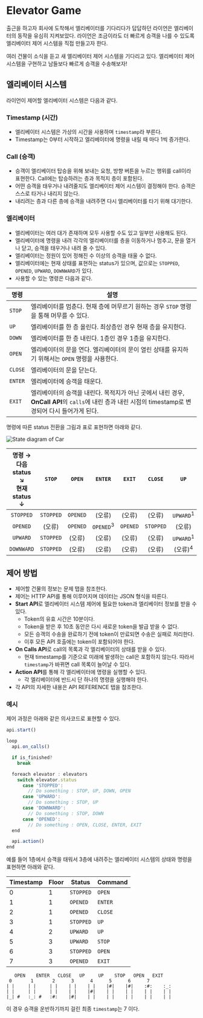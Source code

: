 # Elevator Game

출근을 하고자 회사에 도착해서 엘리베이터를 기다리다가 답답하던 라이언은 엘리베이터의 동작을 유심히 지켜보았다.
라이언은 조금이라도 더 빠르게 승객을 나를 수 있도록 엘리베이터 제어 시스템을 직접 만들고자 한다.

여러 건물이 소식을 듣고 새 엘리베이터 제어 시스템을 기다리고 있다.
엘리베이터 제어 시스템을 구현하고 남들보다 빠르게 승객을 수송해보자!

## 엘리베이터 시스템

라이언이 제어할 엘리베이터 시스템은 다음과 같다.

### Timestamp (시간)

- 엘리베이터 시스템은 가상의 시간을 사용하며 `timestamp`라 부른다.
- Timestamp는 0부터 시작하고 엘리베이터에 명령을 내릴 때 마다 1씩 증가한다.

### Call (승객)

- 승객이 엘리베이터 탑승을 위해 보내는 요청, 방향 버튼을 누르는 행위를 call이라 표현한다.
  Call에는 탑승하려는 층과 목적지 층이 포함된다.
- 어떤 승객을 태우거나 내려줄지도 엘리베이터 제어 시스템이 결정해야 한다. 승객은 스스로 타거나 내리지 않는다.
- 내리려는 층과 다른 층에 승객을 내려주면 다시 엘리베이터를 타기 위해 대기한다.

### 엘리베이터

- 엘리베이터는 여러 대가 존재하며 모두 사용할 수도 있고 일부만 사용해도 된다.
- 엘리베이터에 명령을 내려 각각의 엘리베이터를 층을 이동하거나 멈추고, 문을 열거나 닫고, 승객을 태우거나 내려 줄 수 있다.
- 엘리베이터는 정원이 있어 정해진 수 이상의 승객을 태울 수 없다.
- 엘리베이터에는 현재 상태를 표현하는 status가 있으며, 값으로는 `STOPPED`, `OPENED`, `UPWARD`, `DOWNWARD`가 있다.
- 사용할 수 있는 명령은 다음과 같다.

| 명령 | 설명 |
| ---- | ---- |
| `STOP` | 엘리베이터를 멈춘다. 현재 층에 머무르기 원하는 경우 `STOP` 명령을 통해 머무를 수 있다. |
| `UP` | 엘리베이터를 한 층 올린다. 최상층인 경우 현재 층을 유지한다. |
| `DOWN` | 엘리베이터를 한 층 내린다. 1층인 경우 1층을 유지한다. |
| `OPEN` | 엘리베이터의 문을 연다. 엘리베이터의 문이 열린 상태를 유지하기 위해서는 `OPEN` 명령을 사용한다. |
| `CLOSE` | 엘리베이터의 문을 닫는다. |
| `ENTER` | 엘리베이터에 승객을 태운다. |
| `EXIT` | 엘리베이터의 승객을 내린다. 목적지가 아닌 곳에서 내린 경우, **OnCall API**의 `calls`에 내린 층과 내린 시점의 timestamp로 변경되어 다시 들어가게 된다. |

명령에 따른 status 전환을 그림과 표로 표현하면 아래와 같다.

![State diagram of Car](https://t1.kakaocdn.net/welcome/2019/round2/diagram.jpeg "State diagram of Elevator")

| 명령 → <br> 다음 status ↘︎ <br> 현재 status ↓ | `STOP` | `OPEN` | `ENTER` | `EXIT` | `CLOSE` | `UP` | `DOWN` |
| :--: | :--: | :--: | :--: | :--: | :--: | :--: | :--: |
| `STOPPED` | `STOPPED` | `OPENED` | (오류) | (오류) | (오류) | `UPWARD`<sup>1</sup> | `DOWNWARD`<sup>2</sup> |
| `OPENED` | (오류) | `OPENED` | `OPENED`<sup>3</sup> | `OPENED` | `STOPPED` | (오류) | (오류) |
| `UPWARD` | `STOPPED` | (오류) | (오류) | (오류) | (오류) | `UPWARD`<sup>1</sup> | (오류)<sup>4</sup> |
| `DOWNWARD` | `STOPPED` | (오류) | (오류) | (오류) | (오류) | (오류)<sup>4</sup> | `DOWNWARD`<sup>2</sup> |
## 제어 방법

- 제어할 건물의 정보는 문제 탭을 참조한다.
- 제어는 HTTP API를 통해 이루어지며 데이터는 JSON 형식을 따른다.
- **Start API**로 엘리베이터 시스템 제어에 필요한 token과 엘리베이터 정보를 받을 수 있다.
  - Token의 유효 시간은 10분이다.
  - Token을 받은 후 10초 동안은 다시 새로운 token을 발급 받을 수 없다.
  - 모든 승객의 수송을 완료하기 전에 token이 만료되면 수송은 실패로 처리한다.
  - 이후 모든 API 호출에는 token이 포함되어야 한다.
- **On Calls API**로 call의 목록과 각 엘리베이터의 상태를 받을 수 있다.
  - 현재 timestamp를 기준으로 미래에 발생하는 call은 포함하지 않는다. 따라서 `timestamp`가 바뀌면 call 목록이 늘어날 수 있다.
- **Action API**를 통해 각 엘리베이터에 명령을 실행할 수 있다.
  - 각 엘리베이터에 반드시 단 하나의 명령을 실행해야 한다.
- 각 API의 자세한 내용은 API REFERENCE 탭을 참조한다.

### 예시

제어 과정은 아래와 같은 의사코드로 표현할 수 있다.

```js
api.start()

loop
  api.on_calls()

  if is_finished?
    break

  foreach elevator : elevators
    switch elevator.status
      case 'STOPPED':
        // Do something : STOP, UP, DOWN, OPEN
      case 'UPWARD':
        // Do something : STOP, UP
      case 'DOWNWARD':
        // Do something : STOP, DOWN
      case 'OPENED':
        // Do something : OPEN, CLOSE, ENTER, EXIT
  end

  api.action()
end
```

예를 들어 1층에서 승객을 태워서 3층에 내려주는 엘리베이터 시스템의 상태와 명령을 표현하면 아래와 같다.

| Timestamp | Floor | Status | Command |
| - | - | --------- | ------- |
| 0 | 1 | `STOPPED` | `OPEN`  |
| 1 | 1 | `OPENED`  | `ENTER` |
| 2 | 1 | `OPENED`  | `CLOSE` |
| 3 | 1 | `STOPPED` | `UP`    |
| 4 | 2 | `UPWARD`  | `UP`    |
| 5 | 3 | `UPWARD`  | `STOP`  |
| 6 | 3 | `STOPPED` | `OPEN`  |
| 7 | 3 | `OPENED`  | `EXIT`  |

```text
   OPEN    ENTER   CLOSE   UP     UP    STOP   OPEN   EXIT
 0       1       2      3      4      5      6      7
| |     | |     | |    | |    | |    |#|    |#|    :#:    :_:
| |     | |     | |    | |    |#|    | |    | |    | |    | |  
|_| #   :_: #   :#:    |#|    | |    | |    | |    | |    | |
```

이 경우 승객을 운반하기까지 걸린 최종 `timestamp`는 7 이다.

